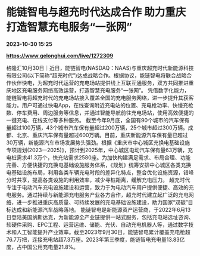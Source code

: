 # 能链智电与超充时代达成合作 助力重庆打造智慧充电服务“一张网”

**2023-10-30 15:25**

**https://www.gelonghui.com/live/1272309**

格隆汇10月30日｜近日，能链智电(NASDAQ：NAAS)与重庆超充时代新能源科技有限公司(以下简称“超充时代”)达成战略合作。根据协议，能链智电将联合战略合作伙伴快电，为超充时代运营的充电场站提供线上互联互通服务，双方共同推进重庆地区充电服务网络高效运营，打造智慧充电服务“一张网”。 凭借数字化能力，能链智电将超充时代的充电场站接入覆盖全国的充电服务网络，进一步提升其获客能力。用户可通过快电App，在线查询附近充电站的位置、充电枪功率、快慢充枪数、停车费用、周边服务等信息，并通过智能导航前往充电场站，使用高效便捷的一键充电、在线支付等多种服务。 截至今年9月底，全国有90个城市的汽车保有量超过100万辆，43个城市汽车保有量超过200万辆，25个城市超过300万辆。成都、北京、重庆汽车保有量超过600万辆。目前，重庆新能源汽车保有量已超过30万辆，新能源汽车市场发展势头强劲。根据《重庆市中心城区充换电基础设施专项规划(2023—2025)》，预计到2025年，中心城区电动汽车保有量63万辆，充电桩需求41.3万个，快充站需求2580座。为加快构建满足需求、布局合理、功能完善、方便快捷的充换电基础设施服务体系，《规划》统筹安排中心城区各类充换电基础设施布局，利用各类车辆充电时段的差异化特点，整合优化设施资源，错峰分时共享，提高各类设施的利用效率，减少寻桩距离，缓解充电压力。 超充时代专注于电动汽车充电设施建设和运营，致力于为电动汽车用户提供便捷、高效的充电服务。通过持续与新能源充电服务产业各方合作，超充时代建立起广泛的充电网络，进一步推进重庆高质量、可持续发展的充电基础设施建设，助力国家“双碳”目标达成和新能源汽车战略落地。 能链智电是新能源资产运营商，于2022年6月13日登陆美国纳斯达克，为新能源全产业链提供一站式服务，包括充电站选址咨询、软硬件采购、EPC工程、运营运维、储能、光伏、自动充电机器人等，通过数字技术和人工智能提升产业效率。截至2023年9月30日，能链智电累计覆盖充电枪超76.7万把，连接充电站超7.3万座。2023年第三季度，能链智电充电量13.83亿度，占中国公用充电量21.8%。